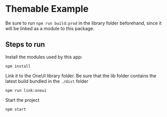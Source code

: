 # Themable Example

Be sure to run `npm run build:prod` in the library folder beforehand, since it will be linked as a module to this package.

## Steps to run

Install the modules used by this app:

```npm install```

Link it to the OneUI library folder. Be sure that the lib folder contains the latest build bundled in the `./dist` folder

```npm run link:oneui```

Start the project

```npm start```
